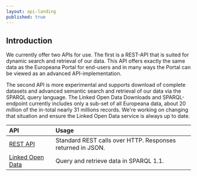 ```yaml
---
layout: api-landing
published: true
---
```


## Introduction
We currently offer two APIs for use. The first is a REST-API that is suited for dynamic search and retrieval of our data. This API offers exactly the same data as the Europeana Portal for end-users and in many ways the Portal can be viewed as an advanced API-implementation.

The second API is more experimental and supports download of complete datasets and advanced semantic search and retrieval of our data via the SPARQL query language. The Linked Open Data Downloads and SPARQL-endpoint currently includes only a sub-set of all Europeana data, about 20 million of the in-total nearly 31 millions records. We're working on changing that situation and ensure the Linked Open Data service is always up to date.

|API|Usage|
|:-------------|:-------------|
|[REST API](/api/introduction)| Standard REST calls over HTTP. Responses returned in JSON. |
|[Linked Open Data](/api/linked-open-data/introduction) | Query and retrieve data in SPARQL 1.1. |
